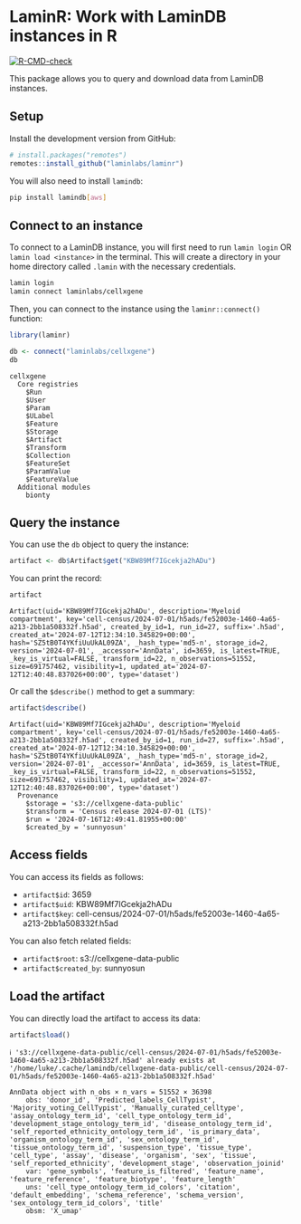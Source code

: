 # LaminR: Work with LaminDB instances in R


<!-- 
DO NOT edit the README.md directly.
&#10;Instead, edit the README.qmd file and render it using `quarto render README.qmd`. 
-->
<!-- badges: start -->

[![R-CMD-check](https://github.com/laminlabs/laminr/actions/workflows/R-CMD-check.yaml/badge.svg)](https://github.com/laminlabs/laminr/actions/workflows/R-CMD-check.yaml)
<!-- badges: end -->

This package allows you to query and download data from LaminDB
instances.

## Setup

Install the development version from GitHub:

``` r
# install.packages("remotes")
remotes::install_github("laminlabs/laminr")
```

You will also need to install `lamindb`:

``` bash
pip install lamindb[aws]
```

## Connect to an instance

To connect to a LaminDB instance, you will first need to run
`lamin login` OR `lamin load <instance>` in the terminal. This will
create a directory in your home directory called `.lamin` with the
necessary credentials.

``` bash
lamin login
lamin connect laminlabs/cellxgene
```

Then, you can connect to the instance using the `laminr::connect()`
function:

``` r
library(laminr)

db <- connect("laminlabs/cellxgene")
db
```

    cellxgene
      Core registries
        $Run
        $User
        $Param
        $ULabel
        $Feature
        $Storage
        $Artifact
        $Transform
        $Collection
        $FeatureSet
        $ParamValue
        $FeatureValue
      Additional modules
        bionty

## Query the instance

You can use the `db` object to query the instance:

``` r
artifact <- db$Artifact$get("KBW89Mf7IGcekja2hADu")
```

You can print the record:

``` r
artifact
```

    Artifact(uid='KBW89Mf7IGcekja2hADu', description='Myeloid compartment', key='cell-census/2024-07-01/h5ads/fe52003e-1460-4a65-a213-2bb1a508332f.h5ad', created_by_id=1, run_id=27, suffix='.h5ad', created_at='2024-07-12T12:34:10.345829+00:00', hash='SZ5tB0T4YKfiUuUkAL09ZA', _hash_type='md5-n', storage_id=2, version='2024-07-01', _accessor='AnnData', id=3659, is_latest=TRUE, _key_is_virtual=FALSE, transform_id=22, n_observations=51552, size=691757462, visibility=1, updated_at='2024-07-12T12:40:48.837026+00:00', type='dataset')

Or call the `$describe()` method to get a summary:

``` r
artifact$describe()
```

    Artifact(uid='KBW89Mf7IGcekja2hADu', description='Myeloid compartment', key='cell-census/2024-07-01/h5ads/fe52003e-1460-4a65-a213-2bb1a508332f.h5ad', created_by_id=1, run_id=27, suffix='.h5ad', created_at='2024-07-12T12:34:10.345829+00:00', hash='SZ5tB0T4YKfiUuUkAL09ZA', _hash_type='md5-n', storage_id=2, version='2024-07-01', _accessor='AnnData', id=3659, is_latest=TRUE, _key_is_virtual=FALSE, transform_id=22, n_observations=51552, size=691757462, visibility=1, updated_at='2024-07-12T12:40:48.837026+00:00', type='dataset')
      Provenance
        $storage = 's3://cellxgene-data-public'
        $transform = 'Census release 2024-07-01 (LTS)'
        $run = '2024-07-16T12:49:41.81955+00:00'
        $created_by = 'sunnyosun'

## Access fields

You can access its fields as follows:

- `artifact$id`: 3659
- `artifact$uid`: KBW89Mf7IGcekja2hADu
- `artifact$key`:
  cell-census/2024-07-01/h5ads/fe52003e-1460-4a65-a213-2bb1a508332f.h5ad

You can also fetch related fields:

- `artifact$root`: s3://cellxgene-data-public
- `artifact$created_by`: sunnyosun

## Load the artifact

You can directly load the artifact to access its data:

``` r
artifact$load()
```

    ℹ 's3://cellxgene-data-public/cell-census/2024-07-01/h5ads/fe52003e-1460-4a65-a213-2bb1a508332f.h5ad' already exists at '/home/luke/.cache/lamindb/cellxgene-data-public/cell-census/2024-07-01/h5ads/fe52003e-1460-4a65-a213-2bb1a508332f.h5ad'

    AnnData object with n_obs × n_vars = 51552 × 36398
        obs: 'donor_id', 'Predicted_labels_CellTypist', 'Majority_voting_CellTypist', 'Manually_curated_celltype', 'assay_ontology_term_id', 'cell_type_ontology_term_id', 'development_stage_ontology_term_id', 'disease_ontology_term_id', 'self_reported_ethnicity_ontology_term_id', 'is_primary_data', 'organism_ontology_term_id', 'sex_ontology_term_id', 'tissue_ontology_term_id', 'suspension_type', 'tissue_type', 'cell_type', 'assay', 'disease', 'organism', 'sex', 'tissue', 'self_reported_ethnicity', 'development_stage', 'observation_joinid'
        var: 'gene_symbols', 'feature_is_filtered', 'feature_name', 'feature_reference', 'feature_biotype', 'feature_length'
        uns: 'cell_type_ontology_term_id_colors', 'citation', 'default_embedding', 'schema_reference', 'schema_version', 'sex_ontology_term_id_colors', 'title'
        obsm: 'X_umap'
